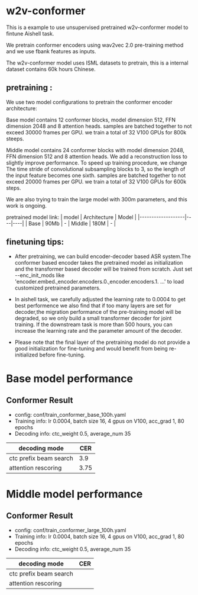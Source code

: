 # w2v-conformer 

This is a example to use unsupervised pretrained w2v-conformer model to fintune Aishell task.

We pretrain conformer encoders using wav2vec 2.0 pre-training method and we use fbank features as inputs.

The w2v-conformer model uses ISML datasets to pretrain, this is a internal dataset contains 60k hours Chinese.


## pretraining :

We use two model configurations to pretrain the conformer encoder architecture:

Base model contains 12 conformer blocks, model dimension 512, FFN dimension 2048 and 8 attention heads. 
samples are batched together to not exceed 30000 frames per GPU. we train a total of 32 V100 GPUs for 800k steeps.

Middle model contains 24 conformer blocks with model dimension 2048, FFN dimension 512 and 8 attention heads. We add a reconstruction loss to slightly improve performance. To speed up training procedure, we change The time stride of convolutional subsampling blocks to 3, so the length of the input feature becomes one sixth. samples are batched together to not exceed 20000 frames per GPU. we train a total of 32 V100 GPUs for 600k steps.

We are also trying to train the large model with 300m parameters, and this work is ongoing.

pretrained model link:
|   model   | Architecture  | Model |
|-------------------|----|----|
|  Base  |   90Mb  | -
|  Middle |  180M   | - |



## finetuning tips:

*  After pretraining, we can build encoder-decoder based ASR system.The conformer based encoder takes the pretrained model as initialization and the transformer based decoder will be trained from scratch. Just set --enc_init_mods like 'encoder.embed.,encoder.encoders.0.,encoder.encoders.1. ...' to load customized pretrained parameters.

* In aishell task, we carefully adjusted the learning rate to 0.0004 to get best performence we also find that if too many layers are set for decoder,the migration performance of the pre-training model will be degraded, so we only build a small transformer decoder for joint training. If the downstream task is more than 500 hours, you can increase the learning rate and the parameter amount of the decoder.

* Please note that the final layer of the pretraining model do not provide a good initialization for fine-tuning and would benefit from being re-initialized before fine-tuning. 

# Base model performance

##  Conformer Result

* config: conf/train_conformer_base_100h.yaml
* Training info: lr 0.0004, batch size 16, 4 gpus on V100, acc_grad 1, 80 epochs
* Decoding info: ctc_weight 0.5, average_num 35

| decoding mode             | CER   |
|---------------------------|-------|
| ctc prefix beam search    | 3.9  |
| attention rescoring       | 3.75  |

# Middle model performance

##  Conformer Result

* config: conf/train_conformer_large_100h.yaml
* Training info: lr 0.0004, batch size 16, 4 gpus on V100, acc_grad 1, 80 epochs
* Decoding info: ctc_weight 0.5, average_num 35

| decoding mode             | CER   |
|---------------------------|-------|
| ctc prefix beam search    |   |
| attention rescoring       |   |


